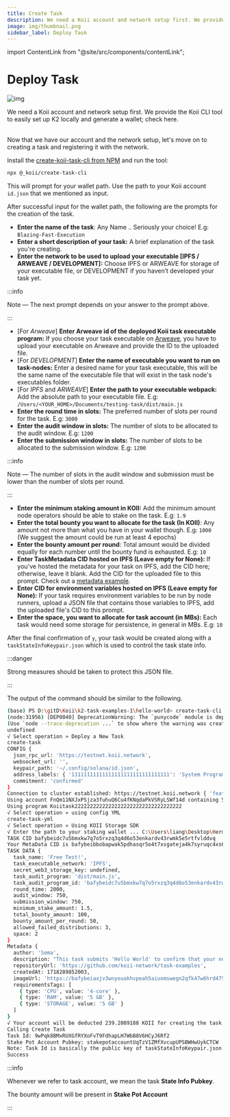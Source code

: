 ```yaml
---
title: Create Task
description: We need a Koii account and network setup first. We provide the Koii CLI tool to easily set up K2 locally and generate a wallet; check here.
image: img/thumbnail.png
sidebar_label: Deploy Task
---
```


import ContentLink from "@site/src/components/contentLink";

# Deploy Task

![img](/img/develop/write-task/koii-task.png)

We need a Koii account and network setup first. We provide the Koii CLI tool to easily set up K2 locally and generate a wallet; check here.

<ContentLink title="Using the Koii CLI" link="/develop/category/koii-command-line-tool" iconType="copy"/>

<br/>
Now that we have our account and the network setup, let's move on to creating a task and registering it with the network.

Install the [create-koii-task-cli from NPM](https://www.npmjs.com/package/@_koii/create-task-cli) and run the tool:

```sh
npx @_koii/create-task-cli
```

This will prompt for your wallet path. Use the path to your Koii account `id.json` that we mentioned as input.

After successful input for the wallet path, the following are the prompts for the creation of the task.

- **Enter the name of the task**: Any Name .. Seriously your choice! E.g: `Blazing-Fast-Execution`
- **Enter a short description of your task:** A brief explanation of the task you're creating.
- **Enter the network to be used to upload your executable \[IPFS / ARWEAVE / DEVELOPMENT]:** Choose IPFS or ARWEAVE for storage of your executable file, or DEVELOPMENT if you haven’t developed your task yet.

:::info

Note — The next prompt depends on your answer to the prompt above.

:::

- \[For _Arweave_] **Enter Arweave id of the deployed Koii task executable program:** If you choose your task executable on [Arweave](https://www.arweave.org/), you have to upload your executable on Arweave and provide the ID to the uploaded file.
- \[For _DEVELOPMENT_] **Enter the name of executable you want to run on task-nodes:** Enter a desired name for your task executable, this will be the same name of the executable file that will exist in the task node's executables folder.
- \[For _IPFS_ and _ARWEAVE_] **Enter the path to your executable webpack:** Add the absolute path to your executable file. E.g: `/Users/<YOUR_HOME>/Documents/testing-task/dist/main.js`
- **Enter the round time in slots:** The preferred number of slots per round for the task. E.g: `3000`
- **Enter the audit window in slots:** The number of slots to be allocated to the audit window. E.g: `1200`
- **Enter the submission window in slots:** The number of slots to be allocated to the submission window. E.g: `1200`

:::info

Note — The number of slots in the audit window and submission must be lower than the number of slots per round.

:::

- **Enter the minimum staking amount in KOII:** Add the minimum amount node operators should be able to stake on the task. E.g: `1.9`
- **Enter the total bounty you want to allocate for the task (In KOII)**: Any amount not more than what you have in your wallet though. E.g: `1000` (We suggest the amount could be run at least 4 epochs)
- **Enter the bounty amount per round**: Total amount would be divided equally for each number until the bounty fund is exhausted. E.g: `10`
- **Enter TaskMetadata CID hosted on IPFS (Leave empty for None):** If you've hosted the metadata for your task on IPFS, add the CID here; otherwise, leave it blank. Add the CID for the uploaded file to this prompt. Check out a [metadata example](/concepts/what-are-tasks/what-are-tasks/key-components/intro#metadata).
- **Enter CID for environment variables hosted on IPFS (Leave empty for None):** If your task requires environment variables to be run by node runners, upload a JSON file that contains those variables to IPFS, add the uploaded file's CID to this prompt.
- **Enter the space, you want to allocate for task account (in MBs):** Each task would need some storage for persistence, in general in MBs. E.g: `10`

After the final confirmation of `y`, your task would be created along with a `taskStateInfoKeypair.json` which is used to control the task state info.

:::danger

Strong measures should be taken to protect this JSON file.

:::

The output of the command should be similar to the following.

```sh
(base) PS D:\gitD\Koii\k2-task-examples-1\hello-world> create-task-cli
(node:31956) [DEP0040] DeprecationWarning: The `punycode` module is deprecated. Please use a userland alternative instead.
(Use `node --trace-deprecation ...` to show where the warning was created)
undefined
√ Select operation » Deploy a New Task
create-task
CONFIG {
  json_rpc_url: 'https://testnet.koii.network',
  websocket_url: '',
  keypair_path: '~/.config/solana/id.json',
  address_labels: { '11111111111111111111111111111111': 'System Program' },
  commitment: 'confirmed'
}
Connection to cluster established: https://testnet.koii.network { 'feature-set': 2325450753, 'solana-core': '1.14.19' }
Using account FnQm11NXJxPSjza3fuhuQ6Cu4fKNqdaPkVSRyLSWf14d containing 54572.0166631 KOII to pay for fees
Using program Koiitask22222222222222222222222222222222222
√ Select operation » using config YML
create-task-yml
√ Select operation » Using KOII Storage SDK
√ Enter the path to your staking wallet ... C:\Users\liang\Desktop\Herman_stakingWallet.json
TASK CID bafybeidc7u5bmxkw7q7o5rxzq3q4d6o53enkardv43rwmk5e5rtfvlddvq
Your MetaData CID is bafybeibbobapwak5pdhasqr5o4t7xsgateja4k7syruqc4xs6xhrpuntdy/metadata.json
TASK DATA {
  task_name: 'Free Test!',
  task_executable_network: 'IPFS',
  secret_web3_storage_key: undefined,
  task_audit_program: 'dist/main.js',
  task_audit_program_id: 'bafybeidc7u5bmxkw7q7o5rxzq3q4d6o53enkardv43rwmk5e5rtfvlddvq',
  round_time: 2000,
  audit_window: 750,
  submission_window: 750,
  minimum_stake_amount: 1.5,
  total_bounty_amount: 100,
  bounty_amount_per_round: 50,
  allowed_failed_distributions: 3,
  space: 2
}
Metadata {
  author: 'Soma',
  description: "This task submits 'Hello World' to confirm that your node is online. You will earn up to 50 KOII in one day. This task will use around 1.5gb of your RAM.",
  repositoryUrl: 'https://github.com/koii-network/task-examples',
  createdAt: 1718289852003,
  imageUrl: 'https://bafybeiaxjv3wnyeuakhvpeah5aiuomswegn2qfk47w6hrd475gkibflhvy.ipfs.w3s.link/image.png',
  requirementsTags: [
    { type: 'CPU', value: '4-core' },
    { type: 'RAM', value: '5 GB' },
    { type: 'STORAGE', value: '5 GB' }
  ]
}
√ Your account will be deducted 239.2089188 KOII for creating the task, which includes the rent exemption(139.2089188 KOII) and bounty amount fees (100 KOII) ...yes
Calling Create Task
Task Id: 9wPqk8BMxRUXGfRYXoFvT9FdhapLH7WbB8V6HCyJ6Rf2
Stake Pot Account Pubkey: stakepotaccountUqTzV1ZMfXvcupUPSBWHwUykCTCW
Note: Task Id is basically the public key of taskStateInfoKeypair.json
Success
```

:::info

Whenever we refer to task account, we mean the task **State Info Pubkey**.

The bounty amount will be present in **Stake Pot Account**

:::
